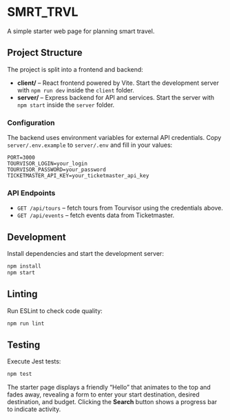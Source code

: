 # SMRT_TRVL

A simple starter web page for planning smart travel.

## Project Structure

The project is split into a frontend and backend:

- **client/** – React frontend powered by Vite. Start the development server with `npm run dev` inside the `client` folder.
- **server/** – Express backend for API and services. Start the server with `npm start` inside the `server` folder.

### Configuration

The backend uses environment variables for external API credentials. Copy `server/.env.example` to `server/.env` and fill in your values:

```
PORT=3000
TOURVISOR_LOGIN=your_login
TOURVISOR_PASSWORD=your_password
TICKETMASTER_API_KEY=your_ticketmaster_api_key
```

### API Endpoints

- `GET /api/tours` – fetch tours from Tourvisor using the credentials above.
- `GET /api/events` – fetch events data from Ticketmaster.

## Development

Install dependencies and start the development server:

```bash
npm install
npm start
```

## Linting

Run ESLint to check code quality:

```bash
npm run lint
```

## Testing

Execute Jest tests:

```bash
npm test
```

The starter page displays a friendly “Hello” that animates to the top and fades away, revealing a form to enter your start destination, desired destination, and budget. Clicking the **Search** button shows a progress bar to indicate activity.
